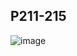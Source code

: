 ## P211-215
![image](https://user-images.githubusercontent.com/80054116/196731236-7fdff82e-2bfc-487a-8358-e3c808533da4.png)
